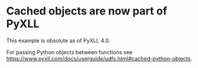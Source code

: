 # Cached objects are now part of PyXLL

This example is obsolute as of PyXLL 4.0.

For passing Python objects between functions see https://www.pyxll.com/docs/userguide/udfs.html#cached-python-objects.
